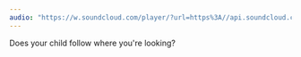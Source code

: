 ```yaml
---
audio: "https://w.soundcloud.com/player/?url=https%3A//api.soundcloud.com/tracks/1405592413%3Fsecret_token%3Ds-rdQ7Uhd5knh&color=%23ff5500&auto_play=true&hide_related=false&show_comments=true&show_user=true&show_reposts=false&show_teaser=true&visual=true"
---
```


Does your child follow where you're looking?